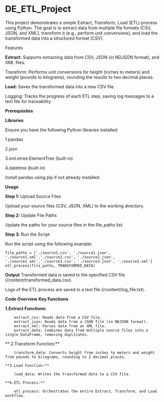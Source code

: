 # DE_ETL_Project
This project demonstrates a simple Extract, Transform, Load (ETL) process using Python. The goal is to extract data from multiple file formats (CSV, JSON, and XML), transform it (e.g., perform unit conversions), and load the transformed data into a structured format (CSV).

Features

**Extract:** Supports extracting data from CSV, JSON (in NDJSON format), and XML files.

Transform: Performs unit conversions for height (inches to meters) and weight (pounds to kilograms), rounding the results to two decimal places.

**Load:** Saves the transformed data into a new CSV file.

Logging: Tracks the progress of each ETL step, saving log messages to a text file for traceability.

**Prerequisites**

**Libraries**

Ensure you have the following Python libraries installed:

1.pandas

2.json

3.xml.etree.ElementTree (built-in)

4.datetime (built-in)

Install pandas using pip if not already installed:

**Usage**

**Step 1:** Upload Source Files

Upload your source files (CSV, JSON, XML) to the working directory.

**Step 2:** Update File Paths

Update the paths for your source files in the file_paths list.

**Step 3**: Run the Script

Run the script using the following example:

    file_paths = ['./source1.csv', './source1.json', './source1.xml','./source2.csv', './source2.json', './source2.xml','./source3.csv', './source3.json', './source3.xml']
    etl_process(file_paths, TRANSFORMED_DATA)

**Output**
  Transformed data is saved to the specified CSV file (/content/transformed_data.csv).

  Logs of the ETL process are saved in a text file (/content/log_file.txt).

**Code Overview**
  **Key Functions**
  
   **1.Extract Functions:**
    
        extract_csv: Reads data from a CSV file.    
        extract_json: Reads data from a JSON file (in NDJSON format).    
        extract_xml: Parses data from an XML file.    
        extract_data: Combines data from multiple source files into a single DataFrame, removing duplicates.    
        
   ** 2.Transform Function:**
    
        transform_data: Converts height from inches to meters and weight from pounds to kilograms, rounding to 2 decimal places.
    
    **3.Load Function:**
    
        load_data: Writes the transformed data to a CSV file.
    
    **4.ETL Process:**
    
        etl_process: Orchestrates the entire Extract, Transform, and Load workflow.

